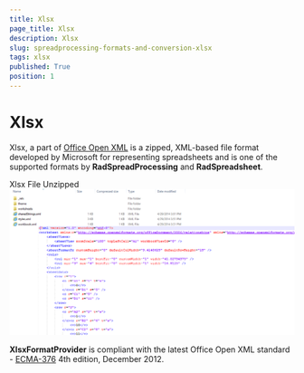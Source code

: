 ```yaml
---
title: Xlsx
page_title: Xlsx
description: Xlsx
slug: spreadprocessing-formats-and-conversion-xlsx
tags: xlsx
published: True
position: 1
---
```


# Xlsx



Xlsx, a part of
        [Office Open XML](http://en.wikipedia.org/wiki/Office_Open_XML)
        is a zipped, XML-based file format developed by Microsoft for representing spreadsheets and is one of the supported formats by __RadSpreadProcessing__ and __RadSpreadsheet__.
      

Xlsx File Unzipped![spreadprocessing-formats-and-conversion-xlsx 001](images/spreadprocessing-formats-and-conversion-xlsx001.png)

__XlsxFormatProvider__ is compliant with the latest Office Open XML standard -
        [ECMA-376](http://www.ecma-international.org/publications/standards/Ecma-376.htm)
        4th edition, December 2012.
      

## 
